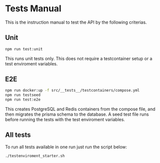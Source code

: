 # Tests Manual

This is the instruction manual to test the API by the following criterias.

## Unit

```bash
npm run test:unit
```

This runs unit tests only. This does not require a testcontainer setup or a test enviroment variables.

## E2E

```bash
npm run docker:up -f src/__tests__/testcontainers/compose.yml
npm run testseed
npm run test:e2e
```

This creates PostgreSQL and Redis containers from the compose file, and then migrates the prisma schema to the database. A seed test file runs before running the tests with the test enviroment variables.

## All tests

To run all tests available in one run just run the script below:

```bash
./testenviroment_starter.sh
```
